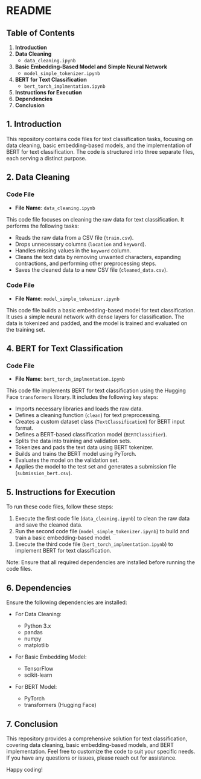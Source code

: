 # README

## Table of Contents
1. **Introduction**
2. **Data Cleaning**
   - `data_cleaning.ipynb`
3. **Basic Embedding-Based Model and Simple Neural Network**
   - `model_simple_tokenizer.ipynb`
4. **BERT for Text Classification**
   - `bert_torch_implmentation.ipynb`
5. **Instructions for Execution**
6. **Dependencies**
7. **Conclusion**

## 1. Introduction

This repository contains code files for text classification tasks, focusing on data cleaning, basic embedding-based models, and the implementation of BERT for text classification. The code is structured into three separate files, each serving a distinct purpose.

## 2. Data Cleaning

### Code File
- **File Name**: `data_cleaning.ipynb`

This code file focuses on cleaning the raw data for text classification. It performs the following tasks:
- Reads the raw data from a CSV file (`train.csv`).
- Drops unnecessary columns (`location` and `keyword`).
- Handles missing values in the `keyword` column.
- Cleans the text data by removing unwanted characters, expanding contractions, and performing other preprocessing steps.
- Saves the cleaned data to a new CSV file (`cleaned_data.csv`).

### Code File
- **File Name**: `model_simple_tokenizer.ipynb`

This code file builds a basic embedding-based model for text classification. It uses a simple neural network with dense layers for classification. The data is tokenized and padded, and the model is trained and evaluated on the training set.

## 4. BERT for Text Classification

### Code File
- **File Name**: `bert_torch_implmentation.ipynb`

This code file implements BERT for text classification using the Hugging Face `transformers` library. It includes the following key steps:
- Imports necessary libraries and loads the raw data.
- Defines a cleaning function (`clean`) for text preprocessing.
- Creates a custom dataset class (`TextClassification`) for BERT input format.
- Defines a BERT-based classification model (`BERTClassifier`).
- Splits the data into training and validation sets.
- Tokenizes and pads the text data using BERT tokenizer.
- Builds and trains the BERT model using PyTorch.
- Evaluates the model on the validation set.
- Applies the model to the test set and generates a submission file (`submission_bert.csv`).

## 5. Instructions for Execution

To run these code files, follow these steps:

1. Execute the first code file (`data_cleaning.ipynb`) to clean the raw data and save the cleaned data.
2. Run the second code file (`model_simple_tokenizer.ipynb`) to build and train a basic embedding-based model.
3. Execute the third code file (`bert_torch_implmentation.ipynb`) to implement BERT for text classification.

Note: Ensure that all required dependencies are installed before running the code files.

## 6. Dependencies

Ensure the following dependencies are installed:

- For Data Cleaning:
  - Python 3.x
  - pandas
  - numpy
  - matplotlib

- For Basic Embedding Model:
  - TensorFlow
  - scikit-learn

- For BERT Model:
  - PyTorch
  - transformers (Hugging Face)

## 7. Conclusion

This repository provides a comprehensive solution for text classification, covering data cleaning, basic embedding-based models, and BERT implementation. Feel free to customize the code to suit your specific needs. If you have any questions or issues, please reach out for assistance.

Happy coding!